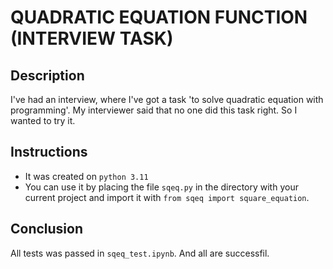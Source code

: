 # QUADRATIC EQUATION FUNCTION (INTERVIEW TASK)

## Description
I've had an interview, where I've got a task 'to solve quadratic equation with programming'.
My interviewer said that no one did this task right. So I wanted to try it.

## Instructions
* It was created on `python 3.11`
* You can use it by placing the file `sqeq.py` in the directory with your current project and import it with `from sqeq import square_equation`.

## Conclusion
All tests was passed in `sqeq_test.ipynb`. And all are successfil.

